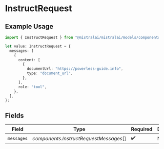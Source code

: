 # InstructRequest

## Example Usage

```typescript
import { InstructRequest } from "@mistralai/mistralai/models/components";

let value: InstructRequest = {
  messages: [
    {
      content: [
        {
          documentUrl: "https://powerless-guide.info",
          type: "document_url",
        },
      ],
      role: "tool",
    },
  ],
};
```

## Fields

| Field                                  | Type                                   | Required                               | Description                            |
| -------------------------------------- | -------------------------------------- | -------------------------------------- | -------------------------------------- |
| `messages`                             | *components.InstructRequestMessages*[] | :heavy_check_mark:                     | N/A                                    |